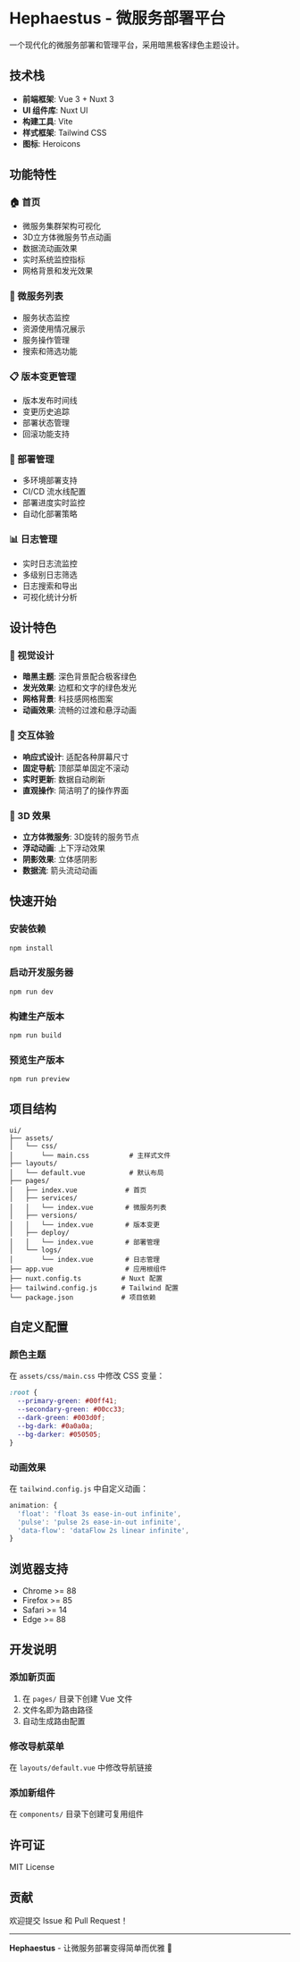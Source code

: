 # Hephaestus - 微服务部署平台

一个现代化的微服务部署和管理平台，采用暗黑极客绿色主题设计。

## 技术栈

- **前端框架**: Vue 3 + Nuxt 3
- **UI 组件库**: Nuxt UI
- **构建工具**: Vite
- **样式框架**: Tailwind CSS
- **图标**: Heroicons

## 功能特性

### 🏠 首页
- 微服务集群架构可视化
- 3D立方体微服务节点动画
- 数据流动画效果
- 实时系统监控指标
- 网格背景和发光效果

### 🔧 微服务列表
- 服务状态监控
- 资源使用情况展示
- 服务操作管理
- 搜索和筛选功能

### 📋 版本变更管理
- 版本发布时间线
- 变更历史追踪
- 部署状态管理
- 回滚功能支持

### 🚀 部署管理
- 多环境部署支持
- CI/CD 流水线配置
- 部署进度实时监控
- 自动化部署策略

### 📊 日志管理
- 实时日志流监控
- 多级别日志筛选
- 日志搜索和导出
- 可视化统计分析

## 设计特色

### 🎨 视觉设计
- **暗黑主题**: 深色背景配合极客绿色
- **发光效果**: 边框和文字的绿色发光
- **网格背景**: 科技感网格图案
- **动画效果**: 流畅的过渡和悬浮动画

### 🎯 交互体验
- **响应式设计**: 适配各种屏幕尺寸
- **固定导航**: 顶部菜单固定不滚动
- **实时更新**: 数据自动刷新
- **直观操作**: 简洁明了的操作界面

### 🔮 3D 效果
- **立方体微服务**: 3D旋转的服务节点
- **浮动动画**: 上下浮动效果
- **阴影效果**: 立体感阴影
- **数据流**: 箭头流动动画

## 快速开始

### 安装依赖
```bash
npm install
```

### 启动开发服务器
```bash
npm run dev
```

### 构建生产版本
```bash
npm run build
```

### 预览生产版本
```bash
npm run preview
```

## 项目结构

```
ui/
├── assets/
│   └── css/
│       └── main.css          # 主样式文件
├── layouts/
│   └── default.vue           # 默认布局
├── pages/
│   ├── index.vue            # 首页
│   ├── services/
│   │   └── index.vue        # 微服务列表
│   ├── versions/
│   │   └── index.vue        # 版本变更
│   ├── deploy/
│   │   └── index.vue        # 部署管理
│   └── logs/
│       └── index.vue        # 日志管理
├── app.vue                  # 应用根组件
├── nuxt.config.ts          # Nuxt 配置
├── tailwind.config.js      # Tailwind 配置
└── package.json            # 项目依赖
```

## 自定义配置

### 颜色主题
在 `assets/css/main.css` 中修改 CSS 变量：
```css
:root {
  --primary-green: #00ff41;
  --secondary-green: #00cc33;
  --dark-green: #003d0f;
  --bg-dark: #0a0a0a;
  --bg-darker: #050505;
}
```

### 动画效果
在 `tailwind.config.js` 中自定义动画：
```javascript
animation: {
  'float': 'float 3s ease-in-out infinite',
  'pulse': 'pulse 2s ease-in-out infinite',
  'data-flow': 'dataFlow 2s linear infinite',
}
```

## 浏览器支持

- Chrome >= 88
- Firefox >= 85
- Safari >= 14
- Edge >= 88

## 开发说明

### 添加新页面
1. 在 `pages/` 目录下创建 Vue 文件
2. 文件名即为路由路径
3. 自动生成路由配置

### 修改导航菜单
在 `layouts/default.vue` 中修改导航链接

### 添加新组件
在 `components/` 目录下创建可复用组件

## 许可证

MIT License

## 贡献

欢迎提交 Issue 和 Pull Request！

---

**Hephaestus** - 让微服务部署变得简单而优雅 🚀